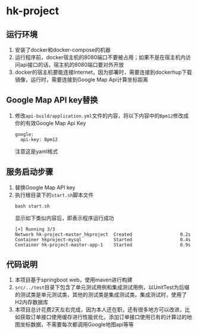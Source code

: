 # hk-project

## 运行环境
1. 安装了docker和docker-compose的机器
2. 运行程序前，docker宿主机的8080端口不要被占用；如果不是在宿主机内访问api接口的话，宿主机的8080端口要对外开放
3. docker的宿主机要能连接Internet，因为部署时，需要连接到dockerhup下载镜像，运行时，需要连接到Google Map Api计算坐标距离

## Google Map API key替换
1. 修改`api-build/application.yml`文件的内容，将以下内容中的`Bpm12`修改成你的有效Google Map Api Key
   ```
   google:
     api-key: Bpm12
   ```
   注意这是yaml格式

## 服务启动步骤
1. 替换Google Map API key
2. 执行根目录下的`start.sh`脚本文件
   ```
   bash start.sh
   ```
   显示如下类似内容后，即表示程序运行成功
   ```
   [+] Running 3/3
   Network hk-project-master_hkproject  Created                  0.2s 
   Container hkproject-mysql            Started                  0.4s 
   Container hk-project-master-app-1    Started                  0.9s
   ```

## 代码说明
1. 本项目基于springboot web，使用maven进行构建
2. `src/../test`目录下包含了单元测试用例和集成测试用例，以UnitTest为后缀的测试类是单元测试类，其他的测试类是集成测试类。集成测试时，使用了H2内存数据库
3. 本项目总计花费2天左右完成，因为本人还在职，还有很多地方可以改进，比如获取订单接口使用缓存进行性能优化，添加订单接口使用已有的计算过的地图坐标数据，不需要每次都调用Google地图api等等

